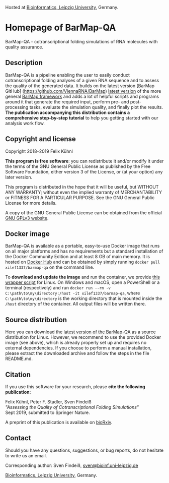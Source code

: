 Hosted at <a href="http://www.bioinf.uni-leipzig.de/" title="Bioinf Homepage">Bioinformatics, Leipzig University</a>, Germany.

# Homepage of BarMap-QA

BarMap-QA - cotranscriptional folding simulations of RNA molecules with
quality assurance.

## Description

BarMap-QA is a pipeline enabling the user to easily conduct cotranscriptional
folding analyses of a given RNA sequence and to assess the quality of the generated
data. It builds on the latest version [BarMap GitHub] (https://github.com/ViennaRNA/BarMap)
<a target="_blank" rel="noopener noreferrer"
   href="https://github.com/ViennaRNA/BarMap"
   title="BarMap GitHub">
  latest version</a>
of the more general
<a target="_blank" rel="noopener noreferrer"
   href="https://www.tbi.univie.ac.at/RNA/bar_map/" title="BarMap
   Homepage"> BarMap framework</a> and adds a lot of helpful scripts
   and programs around it that generate the required input, perform
   pre- and post-processing tasks, evaluate the simulation quality,
   and finally plot the results. **The publication accompanying this
   distribution contains a comprehensive step-by-step tutorial** to
   help you getting started with our analysis work flow.

## Copyright and license

Copyright 2018&ndash;2019 Felix K&uuml;hnl

<strong>This program is free software</strong>: you can
redistribute it and/or modify
it under the terms of the GNU General Public License as published by
the Free Software Foundation, either version 3 of the License, or
(at your option) any later version.
<p>
  This program is distributed in the hope that it will be useful,
  but WITHOUT ANY WARRANTY; without even the implied warranty of
  MERCHANTABILITY or FITNESS FOR A PARTICULAR PURPOSE.  See the
  GNU General Public License for more details.
<p>
  A copy of the GNU General Public License
  can be obtained from the official
  <a target="_blank" rel="noopener noreferrer" href="https://www.gnu.org/licenses/gpl-3.0.en.html" title="GNU GPLv3 website">GNU GPLv3 website</a>.
  
## Docker image

  BarMap-QA is available as a portable, easy-to-use Docker image that runs
  on all major platforms and has no requirements but a standard installation of
  the Docker Community Edition and at least 8 GB of main memory. It is hosted on
  <a target="_blank" rel="noopener noreferrer" href="https://hub.docker.com/r/xilef1337/barmap-qa">Docker Hub</a>
  and can be obtained by simply running
  <code>docker pull xilef1337/barmap-qa</code>
  on the command line.
<p>
  To <strong>download and update the image</strong> and run the
  container, we provide
  <a href="run_barmap-qa.sh" title="BarMap-QA wrapper script for Linux">this wrapper script</a>
  for Linux. On Windows and macOS, open a PowerShell or a terminal (respectively) and run
  <code>docker run --rm -v C:\path\to\my\directory:/host -it xilef1337/barmap-qa</code>,
  where <code>C:\path\to\my\directory</code> is the working directory that is
  mounted inside the <code>/host</code> directory of the container. All output
  files will be written there.
  
  ## Source distribution

  Here you can download the
  <a href="BarMap_QA.tar.gz" title="BarMap-QA source distribution">latest version of the BarMap-QA</a>
  as a source distribution for Linux. However, we recommend to use the
  provided Docker image (see above), which is already properly set
  up and requires no external dependencies. If you choose to perform
  a manual installation, please extract the downloaded archive and
  follow the steps in the file README.md.
  
  ## Citation

  If you use this software for your research, please <strong>cite
    the following publication:</strong>
<p>
  Felix K&uuml;hnl, Peter F. Stadler, Sven Findei&szlig; <br>
  <em>&quot;Assessing the Quality of Cotranscriptional Folding Simulations&quot;</em><br>
  Sept 2019, submitted to Springer Nature.
<p>
  A preprint of this publication is available on
            <a target="_blank" rel="noopener noreferrer" href="https://doi.org/10.1101/2020.01.06.895607">bioRxiv</a>.
            <h2>Contact</h2>
<p>
  Should you have any questions, suggestions, or bug reports, do not
  hesitate to write us an email.
<p>
  Corresponding author: Sven Findei&szlig;, <a href="mailto:sven@bioinf.uni-leipzig.de">sven@bioinf.uni-leipzig.de</a>
<p>
  <a href="http://www.bioinf.uni-leipzig.de/" title="Bioinf Homepage">Bioinformatics, Leipzig University</a>, Germany.


